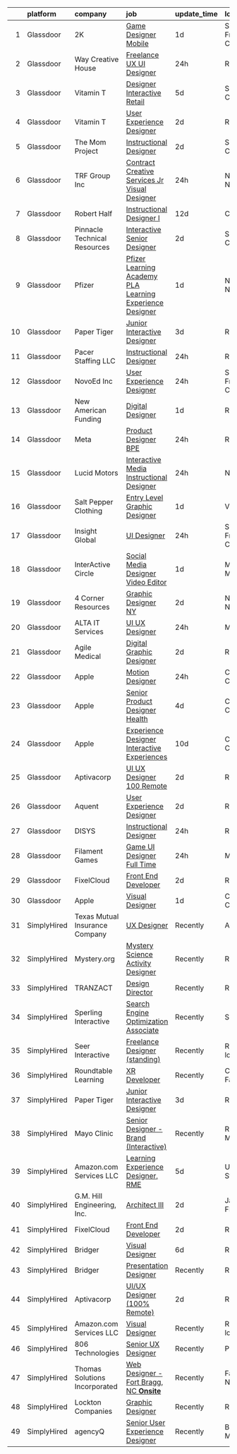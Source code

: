 

|    | platform    | company                        | job                                                                                                                                                                                                                                                                                                                                                                                                                                                                                                                                                                                                                                                                                                                                                                                                                                                                                                                                                                                                                                                                                                                                                                                                                                                                                                                                               | update_time   | location           |
|---:|:------------|:-------------------------------|:--------------------------------------------------------------------------------------------------------------------------------------------------------------------------------------------------------------------------------------------------------------------------------------------------------------------------------------------------------------------------------------------------------------------------------------------------------------------------------------------------------------------------------------------------------------------------------------------------------------------------------------------------------------------------------------------------------------------------------------------------------------------------------------------------------------------------------------------------------------------------------------------------------------------------------------------------------------------------------------------------------------------------------------------------------------------------------------------------------------------------------------------------------------------------------------------------------------------------------------------------------------------------------------------------------------------------------------------------|:--------------|:-------------------|
|  1 | Glassdoor   | 2K                             | [Game Designer  Mobile](https://www.glassdoor.com/partner/jobListing.htm?pos=130&ao=1136043&s=58&guid=000001818f53625287a0d3e2e15be013&src=GD_JOB_AD&t=SR&vt=w&ea=1&cs=1_618f5f34&cb=1655967015871&jobListingId=1007955318634&jrtk=3-0-1g67l6ojuim9c801-1g67l6okdis1d801-38400dca9bb5ecb6-)                                                                                                                                                                                                                                                                                                                                                                                                                                                                                                                                                                                                                                                                                                                                                                                                                                                                                                                                                                                                                                                       | 1d            | San Francisco, CA  |
|  2 | Glassdoor   | Way Creative House             | [Freelance UX UI Designer](https://www.glassdoor.com/partner/jobListing.htm?pos=124&ao=1136043&s=58&guid=000001818f53625287a0d3e2e15be013&src=GD_JOB_AD&t=SR&vt=w&ea=1&cs=1_cad5cf8a&cb=1655967015871&jobListingId=1007956757072&jrtk=3-0-1g67l6ojuim9c801-1g67l6okdis1d801-554062f63bd90771-)                                                                                                                                                                                                                                                                                                                                                                                                                                                                                                                                                                                                                                                                                                                                                                                                                                                                                                                                                                                                                                                    | 24h           | Remote             |
|  3 | Glassdoor   | Vitamin T                      | [Designer  Interactive Retail](https://www.glassdoor.com/partner/jobListing.htm?pos=110&ao=1110586&s=58&guid=000001818f53625287a0d3e2e15be013&src=GD_JOB_AD&t=SR&vt=w&cs=1_55a585c9&cb=1655967015868&jobListingId=1007948035366&cpc=654405A9B1E0A9F5&jrtk=3-0-1g67l6ojuim9c801-1g67l6okdis1d801-6ffac77b2d99116e--6NYlbfkN0DMrcEu7yrtATojKJA7cEzGQ3FdRGWLh0CZQInL4ECGI6k5tN82kdM0cJmh4vC7GgiygDDyHmOMKQ67_5DSMn5_Kx_W_1xuEeKVsaelqTaDr8R-D0wpvFr668VzSwZA0zJc7EF9gxj5gPQP9R7A1frDx0WZPd3l-TP6dCOTFGMlT99VEoibi3K6APgpFgsTkh_2VzJ9Yr-wtlzWi2uZ-F-LUsZTfwbO2XzrGuimxEbrzqnf3ecVUhfi4rOZB3su1dIEUWbrk1arVlKWv7ud1Y-DnkAG2xyjkU3WgkMXyvnlNWbskLoQUHga5A5TDe6n8amO4gQv-3iW344WkRCy81nmMpPljVV111c5GhNjBcJoeMcOqFv1w420715Frdc6CuXrDY5MAx8XoEqTX0FLcrZM32ZUi2Y3pSU5VIOo7ucwNKzU6RjTYLkczc0sDc49-JBJ8ijFXaU2SI8nRIch9vEK)                                                                                                                                                                                                                                                                                                                                                                                                                                                                                                                                | 5d            | San Jose, CA       |
|  4 | Glassdoor   | Vitamin T                      | [User Experience Designer](https://www.glassdoor.com/partner/jobListing.htm?pos=111&ao=1110586&s=58&guid=000001818f53625287a0d3e2e15be013&src=GD_JOB_AD&t=SR&vt=w&cs=1_0744b8f2&cb=1655967015869&jobListingId=1007952398762&cpc=6FC5BA77C9A4CD78&jrtk=3-0-1g67l6ojuim9c801-1g67l6okdis1d801-5bbb66fdb45452d0--6NYlbfkN0DMrcEu7yrtATojKJA7cEzGQ3FdRGWLh0CZQInL4ECGI6k5tN82kdM0OKoro5eXmjq_BmnwX2vqH78LyzWhzdqPSlKl-uEHZXYa0gfqE1cyQySOACKrytJWmcSK6Z1Xw4NlQoEy5afsJIsHxR8x4SRJ63t32TWizUYaR7yCx_GbTePJpilmVdwEhWhDTdp0_zvvvNoVqCSZaT-VsIXovWmBHDy_ETcsCUf2fwb7D4L47NBhqkosnrkAb4l6wQjnhr5Qh3YhYxVQBe9_Vl_89lBy8Y0dIARCddin1a7zv1Ed0_fmRHoGlBkE9jgoesIZ7BGTWC29LquWct_uNl-rUR8KhIAkYbjdRb0JjkC89tpsnrRr-fHNPLIvLLdhF3NDtuwq7lFrjsl1wtVNr2Sxy3B7PI3r2lHgUCuNLu5Q4JHb21RbDAamm-1YEeR_xYnur-dvwZOKi9pfyOBQMRiTiMKaiV-B-n7irVI%3D)                                                                                                                                                                                                                                                                                                                                                                                                                                                                                                                      | 2d            | Remote             |
|  5 | Glassdoor   | The Mom Project                | [Instructional Designer](https://www.glassdoor.com/partner/jobListing.htm?pos=109&ao=1110586&s=58&guid=000001818f53625287a0d3e2e15be013&src=GD_JOB_AD&t=SR&vt=w&cs=1_199ca456&cb=1655967015867&jobListingId=1007952853459&cpc=7F6F94E2229B3AB5&jrtk=3-0-1g67l6ojuim9c801-1g67l6okdis1d801-bc8bfec155dcd747--6NYlbfkN0BDp_epf89aHDQhKpPegNJQ_ldQpEFZQsM9OcONMGxWx6pU56EKHF58QjVdAUvn2gXWgn0tzxNt-_mS8UW5u-7AD5mOyq6uHxf5i0opUsmGMJm8uylDEkGmVAev3xHgFPcXAJxzqSxxg_4bKA9GqtiEe5PFhucXCicFvM6ohwFEWlePWFTGqknb_DsHYpY4s-m9GFDphfxRolcvXFotXrGE9GV-wgGT2nI8Tmw30KWGcf4larNdPXchLp1BlsT8hytCO-DmXguzI5DR8Cuik7dfAnWZFq6EVpKTpU5HtbRn1jhcTqWUlOB30pU7aQE-Ejzzjyq9qTVSkb4g13BaBQdMuswSpMUah4R-i6to8QdCFY7yDo33ldE7V0J6ABgv6qfayjUGG2MsPHu4PaTu-Sn9buvQZ1-sddfMbNlXEGl20TuW0hqa5UZfKyk6TyAHz24esPNnru3_uMheQX0c9Tp3jJILf1dc4hg0PK_kJqa1LUN6TT8aHVKHf38V7aKzXWu6sJB3w3bIZ4l077jEFIrgYW4HxWyhZCHPtmfGNSyu1sZK5PhjNkxaWA7iqbs-dQHKehPMCCetMg%3D%3D)                                                                                                                                                                                                                                                                                                                                                                                                          | 2d            | Sunnyvale, CA      |
|  6 | Glassdoor   | TRF Group Inc                  | [Contract Creative Services Jr  Visual Designer](https://www.glassdoor.com/partner/jobListing.htm?pos=123&ao=1136043&s=58&guid=000001818f53625287a0d3e2e15be013&src=GD_JOB_AD&t=SR&vt=w&ea=1&cs=1_c656d6b1&cb=1655967015871&jobListingId=1007957122548&jrtk=3-0-1g67l6ojuim9c801-1g67l6okdis1d801-13d6da905b953d48-)                                                                                                                                                                                                                                                                                                                                                                                                                                                                                                                                                                                                                                                                                                                                                                                                                                                                                                                                                                                                                              | 24h           | New York, NY       |
|  7 | Glassdoor   | Robert Half                    | [Instructional Designer I](https://www.glassdoor.com/partner/jobListing.htm?pos=114&ao=1110586&s=58&guid=000001818f53625287a0d3e2e15be013&src=GD_JOB_AD&t=SR&vt=w&ea=1&cs=1_b912f151&cb=1655967015870&jobListingId=1007931866287&cpc=8795CF9063CD573D&jrtk=3-0-1g67l6ojuim9c801-1g67l6okdis1d801-70bda3e002bf3bdd--6NYlbfkN0CpzDdaQkua3np5pkmj49lKioZwmwxQ-yx5plwbYmV_M2CLBDBrPEXolPoreWcdI1FTZX02XkQjcx13FvUXMoGlvKgqapTEvIVgZWZjIOsTJE0jwa52lLIv1bMdq-I0aILdgwKcj2HZMNQMDXM8nB8xNbATRl8UJ6zSxSbS9Ef3M3c79wtRJJeWk1FAVUSWJ-z8vENtkGOolIHCK61daVfgyeBfEndElJg3s56_l0luXMICZLkSvKPfVW-Ytm5GCFFUJ2DikJ97xZetFcGkHqaqQL43mfPbt_uooqdqbCxlg44qkXUjjKHYyj5Tdg-IFDPjL2xd_c5S3fm1MV5r0dpZm4bOjDPu4XJSj1zIyDaPSlXJw-91lRpGQhepVF41hNrglCrhAVgzHmC05kPo5lMiYMvvGAAyyvRMaYlXIFSviHZO-59VRLTtWOOOHha0Di-DMeT_3NL9R5eMs8OO6jYBwu0N6o5cordWkTKpgZZqFSASW-z8bZJC7H7vBt07ZjluSKWI4KdboT12cbIx056dKEwv-HO5yjaJLR2gWfiKHDjfAVsmStbR4pkJI2-7knIfWnSV1-c_GQ%3D%3D)                                                                                                                                                                                                                                                                                                                                                                                                   | 12d           | Chicago, IL        |
|  8 | Glassdoor   | Pinnacle Technical Resources   | [Interactive Senior Designer](https://www.glassdoor.com/partner/jobListing.htm?pos=128&ao=1136043&s=58&guid=000001818f53625287a0d3e2e15be013&src=GD_JOB_AD&t=SR&vt=w&ea=1&cs=1_793e9274&cb=1655967015871&jobListingId=1007952606326&jrtk=3-0-1g67l6ojuim9c801-1g67l6okdis1d801-d45d1c6a46efea16-)                                                                                                                                                                                                                                                                                                                                                                                                                                                                                                                                                                                                                                                                                                                                                                                                                                                                                                                                                                                                                                                 | 2d            | Sunnyvale, CA      |
|  9 | Glassdoor   | Pfizer                         | [Pfizer Learning Academy  PLA  Learning Experience Designer](https://www.glassdoor.com/partner/jobListing.htm?pos=121&ao=1136043&s=58&guid=000001818f53625287a0d3e2e15be013&src=GD_JOB_AD&t=SR&vt=w&cs=1_1421e195&cb=1655967015871&jobListingId=1007954252875&jrtk=3-0-1g67l6ojuim9c801-1g67l6okdis1d801-82d49555d168fcb9-)                                                                                                                                                                                                                                                                                                                                                                                                                                                                                                                                                                                                                                                                                                                                                                                                                                                                                                                                                                                                                       | 1d            | New York, NY       |
| 10 | Glassdoor   | Paper Tiger                    | [Junior Interactive Designer](https://www.glassdoor.com/partner/jobListing.htm?pos=115&ao=1136043&s=58&guid=000001818f53625287a0d3e2e15be013&src=GD_JOB_AD&t=SR&vt=w&ea=1&cs=1_7e9a2d55&cb=1655967015870&jobListingId=1007950770139&jrtk=3-0-1g67l6ojuim9c801-1g67l6okdis1d801-2bf26a82ae93c82d-)                                                                                                                                                                                                                                                                                                                                                                                                                                                                                                                                                                                                                                                                                                                                                                                                                                                                                                                                                                                                                                                 | 3d            | Remote             |
| 11 | Glassdoor   | Pacer Staffing LLC             | [Instructional Designer](https://www.glassdoor.com/partner/jobListing.htm?pos=108&ao=1110586&s=58&guid=000001818f53625287a0d3e2e15be013&src=GD_JOB_AD&t=SR&vt=w&ea=1&cs=1_e1df14d0&cb=1655967015867&jobListingId=1007957139616&cpc=F41FEAB56D215062&jrtk=3-0-1g67l6ojuim9c801-1g67l6okdis1d801-eb0201b162202bb3--6NYlbfkN0C9NbM5eTIyBy5lsQEfjp0LiR4ZnSOO0g4plUqowSZMmwKNhg9sK_ssyMkRY9ssskw0nijmgRr6T4fhb5fdYdLYtl2LB2mgOm0kKjPyApzTLXs9SMOiduUf0jcHr7QbDT2HzAM9mXDdQ8xkQJOSRC5M87RoR_P5s0x71wyHRSDMTTbW_CELQl4nhzhPgXNuwAcI9XHHl6q79RPk5qIfyoLd0gdMpBrbntFKb_3l8iSNc6K3yg9P2pz1sNQe3uPvqFLWhEGaLB6b56IY2kUx0yWOJEfoM51TG3lwTRReaajbmFzXTfkvDz55ezZg3P7s5FoLr2APspyF_kpG-qfEnufOIjUd7dIPJUpCliO2SatdUrKqxptmmWA0V_-AhKmq01XkaMt3QsA6nWJilYaQqr9gnxcda0eS4hffi0UlZlLh0v_RqpxbAoNqBl7QkDaoIjKzCxeX-8hLQYrTM_e_V3Vl1wdOnWf2GG7E3I4RLKxBepKACThfatG6XcWUtUhOcmKumKzQnKkpXeQdWIAaTMVO)                                                                                                                                                                                                                                                                                                                                                                                                                                                                 | 24h           | Remote             |
| 12 | Glassdoor   | NovoEd  Inc                    | [User Experience Designer](https://www.glassdoor.com/partner/jobListing.htm?pos=125&ao=1136043&s=58&guid=000001818f53625287a0d3e2e15be013&src=GD_JOB_AD&t=SR&vt=w&ea=1&cs=1_93dfe00a&cb=1655967015871&jobListingId=1007956938864&jrtk=3-0-1g67l6ojuim9c801-1g67l6okdis1d801-90344ceb95f6e799-)                                                                                                                                                                                                                                                                                                                                                                                                                                                                                                                                                                                                                                                                                                                                                                                                                                                                                                                                                                                                                                                    | 24h           | San Francisco, CA  |
| 13 | Glassdoor   | New American Funding           | [Digital Designer](https://www.glassdoor.com/partner/jobListing.htm?pos=103&ao=1110586&s=58&guid=000001818f53625287a0d3e2e15be013&src=GD_JOB_AD&t=SR&vt=w&ea=1&cs=1_59c45f85&cb=1655967015864&jobListingId=1007955048379&cpc=0FE1F5EA2BC84A01&jrtk=3-0-1g67l6ojuim9c801-1g67l6okdis1d801-7641d8128d8c7c86--6NYlbfkN0C2BFb7Ub2YUp4strrym9V3pWtjyRKtgHKt_kMzkewmGGJEved23y_kY-GSZp2akmOrOATctck9ddQMqw8_G2g9fYoyuv9SuUCJpvZFDQ_8lfI0eeiim3vbj56IAo-MBxvn7ro0XCpV-8LGpb4puHnXntvCIZUomr6Ce0rZN_upLCL6iBPbDh-27Iz_fe1jFduC0Sbnlo41lNg9-D0F23ID4g7luX4ohRog6W53C4zFIW_lO1PmDCe52MCR3FDR1cfAertpqJrjLmZAzOJ2MVt_lsPn4GIbZUOPubaIz8ZxmhkpxC_NzJUYa2l2WD9ge_UQtU_SZ91a4Kr6JALro3oRxURl-FE3mR-7KyGGhXBLRZdOBLXMtZIrawkJxBUXwZnfmyT1cGuH_p5UvsWL3slajOyXR5K9BwNj04j8MbFR13Uf6kaxK6VszeG8JS_swhjVV4Jg-Bde8Rm_vDXYJB_BFmtvW1P0LSO9iOxqhB6tNgxpoiBCYpRSEir1GRSvztS56DkyOo3XWg%3D%3D)                                                                                                                                                                                                                                                                                                                                                                                                                                                                           | 1d            | Remote             |
| 14 | Glassdoor   | Meta                           | [Product Designer  BPE](https://www.glassdoor.com/partner/jobListing.htm?pos=122&ao=1136043&s=58&guid=000001818f53625287a0d3e2e15be013&src=GD_JOB_AD&t=SR&vt=w&cs=1_db08019a&cb=1655967015871&jobListingId=1007957889049&jrtk=3-0-1g67l6ojuim9c801-1g67l6okdis1d801-707bb7b3e10aeb5d-)                                                                                                                                                                                                                                                                                                                                                                                                                                                                                                                                                                                                                                                                                                                                                                                                                                                                                                                                                                                                                                                            | 24h           | Remote             |
| 15 | Glassdoor   | Lucid Motors                   | [Interactive Media   Instructional Designer](https://www.glassdoor.com/partner/jobListing.htm?pos=102&ao=1110586&s=58&guid=000001818f53625287a0d3e2e15be013&src=GD_JOB_AD&t=SR&vt=w&cs=1_a04f050a&cb=1655967015863&jobListingId=1007957790951&cpc=B076152010A3B66C&jrtk=3-0-1g67l6ojuim9c801-1g67l6okdis1d801-c7fe204a81602cad--6NYlbfkN0DtGu1Yjox82GEFDDP2F0V-4AWeQvTwaXLm2_dip5o-QwA7d3EFUhKxDKJuKme8GHpxXhKUJRyosntTh06rmDVaZX78OFQFoat2Nwn5GZtw-Ec-SzH7w0IP6AXa6xl_zU6FyWQDxE-XuEXnwchB-d5A1dW51sX1EALRpgONayfpoHVpXpfRnooC1Q6hdQUV5QvjVLUIXu56HQfgq8VvWU4NXE_qZTOqJeQ3mYsmgY5Lg0qpJ_VSFGk65fcE6tUnV3We-dngtX04iJ5vL1gGj6HRvMsI_Z5Hnm4ocMwpU_GgK98RmgOIaJ8I6Vqwkk3rcpHfKzovgGAr3gckLqeYgy2h6ZzDPrcM9kAxMTbAHnlG1RoQXuFpr5nkwADmY9NFktQV_kF49rQXWSYECwevxA9zVFZST4QeTPp5foZ-KViFUEA9oP4ElIb4VjvE2n6zskR7x9hfHfEdhtPzU_Vz9AbyLBRL99PMjQjwzpAgMPNW3onGG3w3_CZQ3X1EXSgWg53SM-cYfwsLAsrph3RVnLME4ahuNnnkPEQ%3D)                                                                                                                                                                                                                                                                                                                                                                                                                                    | 24h           | Newark, CA         |
| 16 | Glassdoor   | Salt   Pepper Clothing         | [Entry Level Graphic Designer](https://www.glassdoor.com/partner/jobListing.htm?pos=127&ao=1136043&s=58&guid=000001818f53625287a0d3e2e15be013&src=GD_JOB_AD&t=SR&vt=w&ea=1&cs=1_5e7ef7b9&cb=1655967015871&jobListingId=1007954575831&jrtk=3-0-1g67l6ojuim9c801-1g67l6okdis1d801-08fe5c89895da8c3-)                                                                                                                                                                                                                                                                                                                                                                                                                                                                                                                                                                                                                                                                                                                                                                                                                                                                                                                                                                                                                                                | 1d            | Vernon, CA         |
| 17 | Glassdoor   | Insight Global                 | [UI Designer](https://www.glassdoor.com/partner/jobListing.htm?pos=101&ao=1110586&s=58&guid=000001818f53625287a0d3e2e15be013&src=GD_JOB_AD&t=SR&vt=w&cs=1_9a37f239&cb=1655967015862&jobListingId=1007957277522&cpc=F929909D2225707A&jrtk=3-0-1g67l6ojuim9c801-1g67l6okdis1d801-3e2aa2142975eb98--6NYlbfkN0BKkHZu3wF05EeDimN_p6sYpKCMArvwa95YdH7UpkaBCqc7l59Erwqcm2qWyaWAoFeqJcO3qa7s0yHTKPc0ICaCCh1wi6R_Iw_witgLtYE04xhO9oK1IYokGnCRAE0KZzVrmfER9jz9J4otGvMAS_h91miuBTj3xJO0lVpKGY2FNvSyKp13RuzNS87P1ZmMaRjv1AolNXwEduyDlJ8oE4L2Tzscf2S0fUy4HDUsvLVbD0IaZHzny14uYhptQ0krnNMCE2dehS4Zotgxv6iqqCd1_snxziz8_1hh-a3V7udNOwiaBXvUzdMTBDn20C2J2ahtpzWGfM_vRpGQrDyDrr5yBp-3ZBKbvGOoW4O13aWPf7No9OUQLFhxykZoPjKpYftYvMlrnTO4qUewcjlrM6u3DfcXFZVxO-yTD9Cf6TJOVSdQ_j61eR7eKPSbXUz3yK_OPbMyAw7Jlq-bY7igo03kZfcvtZyGkTdKyTzrah8HS89f8r1SeZB7)                                                                                                                                                                                                                                                                                                                                                                                                                                                                                                                 | 24h           | San Francisco, CA  |
| 18 | Glassdoor   | InterActive Circle             | [Social Media Designer Video Editor](https://www.glassdoor.com/partner/jobListing.htm?pos=126&ao=1136043&s=58&guid=000001818f53625287a0d3e2e15be013&src=GD_JOB_AD&t=SR&vt=w&cs=1_8f65ea38&cb=1655967015871&jobListingId=1007955820721&jrtk=3-0-1g67l6ojuim9c801-1g67l6okdis1d801-1f0d42453df2e006-)                                                                                                                                                                                                                                                                                                                                                                                                                                                                                                                                                                                                                                                                                                                                                                                                                                                                                                                                                                                                                                               | 1d            | Minneapolis, MN    |
| 19 | Glassdoor   | 4 Corner Resources             | [Graphic Designer  NY ](https://www.glassdoor.com/partner/jobListing.htm?pos=113&ao=1110586&s=58&guid=000001818f53625287a0d3e2e15be013&src=GD_JOB_AD&t=SR&vt=w&ea=1&cs=1_ad7d2710&cb=1655967015870&jobListingId=1007952328863&cpc=654405A9B1E0A9F5&jrtk=3-0-1g67l6ojuim9c801-1g67l6okdis1d801-acfc512cac6432b6--6NYlbfkN0BbOuERaj5v5m27SHODHSE1AJUyn-tjvQD4xEPDiBm3ei1uIpzH7JItqg56FuKjcna7l104GhRpr11-QPm8vOrcxF2QLx7lp7pbRCSXJ-1hBVO7cWfRExYEdl2An46pbVQ6QKTH2hA6iIDUS7xAMiUObIVYTSq-GM11FeaezHyD5kKFIp48LHxrQeBAdDAvkGg4eG-SUPpa5M-EOClf4mJz7ucDBKg18CpJcMV2qIGhjp6-cceNi2sVNxHsRIlc_gltnqGNA758a3b11ofgm6dZPzHUdu9jgdbhxeTNdlgBZmSnooxaKy4JAmjAMYKpVJ3OuQ72BFgNuSDXbPuuX9eL-GyjoL_T4zCAYbi2PObpFIlclM09BhPnFCDcNTgLDT4TEkMQq63tV3uLk5H5Y-AtaYSO4pF3sz88ZNLcLcHCLMgsZENi5fa0PwBZB6RA6xc7dYlH9SsL_yWhrtpLMOKHaTimjcIa-IUi1bowh5Um3qyP7jjm6aRIerKW3f8rFioHb5dJwgqbhy1kAgNaWrUC52NBitc5J2oEkL6u20rz_o4OTpYvLWMHbI-JW05zBm62xn6n2lPgqfmIkia3qshFaONsL3h07vKeR063sTzmfxD79nUX2R-0ZuTUX4dXGBsdVlE5KWg3JQG_JLhDkm167cZa47ejgociF9UDnsC8gzqQd1UmhzolWcRNEL3hBjwy1ECK_Rxcog%3D%3D)                                                                                                                                                                                                                                                                      | 2d            | New York, NY       |
| 20 | Glassdoor   | ALTA IT Services               | [UI UX Designer](https://www.glassdoor.com/partner/jobListing.htm?pos=106&ao=1110586&s=58&guid=000001818f53625287a0d3e2e15be013&src=GD_JOB_AD&t=SR&vt=w&cs=1_2daf1990&cb=1655967015865&jobListingId=1007957847353&cpc=F7A2269C793D5877&jrtk=3-0-1g67l6ojuim9c801-1g67l6okdis1d801-e4637c6247f2d4b3--6NYlbfkN0AXtvPDqDev6liskt-h_3vAUEMM26GmMOlWYCAn-kvNiXTWhOpXUsJAjGAig0pzkvYa1xTv938V8AprbvBKyGKbluFkofkwjmWGEUGrixyiSU9B_zk8JUJ0NIqQpuryShHK3RV6xUk2Ggqlg6Of9EmFfPG9qHg7_gfZuYHS1pCyordMqnOFdL_ykZmm9V3_350x198PtCX3cDxWPcpvbDU4dQFTdbOJxL1S2RTHZTg1rFQ9bmUDK1gYJKQoRZHhl416YhikhCFg9FEMS-b0qjUFwX-DhzCU6QoxMutSVtAfsooeeFXvV0VBzFNxqM0T4HlaIOAsfZOTPfwD6WOSk_g-zqFchDdA1RRUfKYMjX3BM92LWZ9TKIJ6SSF5uzNFx_IYBvKVwcdyHmAM8EjkmNwTp0VV1QIJOK3bDz_-Dk2kaBZO245fOrKyN1CZ2-Bs58FgyqNNT839-o4VBoGha5p0WwAyMOZ9r7VW41iDFhPfbO6nci98v59KYCpadPcstNyUL4PBheGB4R79w-9eCYC4eYgyQmpblyfPl5-HQKMKvLc_UWgVdkG7K4gG17iowNJkKS9D5X2xwElQ0T-_tiDR)                                                                                                                                                                                                                                                                                                                                                                                                              | 24h           | McLean, VA         |
| 21 | Glassdoor   | Agile Medical                  | [Digital Graphic Designer](https://www.glassdoor.com/partner/jobListing.htm?pos=105&ao=1110586&s=58&guid=000001818f53625287a0d3e2e15be013&src=GD_JOB_AD&t=SR&vt=w&ea=1&cs=1_b949142d&cb=1655967015865&jobListingId=1007951376445&cpc=451933188B21919D&jrtk=3-0-1g67l6ojuim9c801-1g67l6okdis1d801-936af22f85e3615f--6NYlbfkN0C_L7MI14tMapRP4wUN_CO2k7vXiDB4aB0P3rUk8_0aSZxmlOBXzGy4dzcMW7kEgwt53bgLOGAoipC-E37MDV3LqnEoh21iVdhdZWIiNAPQ718hj29gaFk6XzvnCwtnQqCqCKxwQ_ww6Phde15rV6dDqZBsPqZ3LDffl4gRNQdE0vCnP5Y7rtun96c4XyXZFt52bkHJeXlUifC1kWjyl4xbrsAWPVSCkT7DKiC6CfGgKrMQpfe6lbJq1ild9edvsUTpKEJfOphms_KmcEws3Q_sWEifOGm15jQ_iXeNSxPTz2vl8gAtmNlDM7dErUVVLvxCOdTa6RBlvwKubbxFQcPsRyBAxPGT9MiKywjvGKNb2YUo2yEe3kR1qWD_YyhTTQ9fWduFbIVWMNT6V-WEN-sJLdK1giQPswfMhWymDSiQV2S_30i1JeKnbiEU9W56DuZciiQsncYjUVH2uEhpBtzfKte355MQ6aLovgNXfrLGz0SP4iN1nfaZL8bQ_bFRm7o%3D)                                                                                                                                                                                                                                                                                                                                                                                                                                                                                 | 2d            | Remote             |
| 22 | Glassdoor   | Apple                          | [Motion Designer](https://www.glassdoor.com/partner/jobListing.htm?pos=119&ao=1136043&s=58&guid=000001818f53625287a0d3e2e15be013&src=GD_JOB_AD&t=SR&vt=w&cs=1_2cc7d55b&cb=1655967015871&jobListingId=1007958302786&jrtk=3-0-1g67l6ojuim9c801-1g67l6okdis1d801-fac694195ad60c7e-)                                                                                                                                                                                                                                                                                                                                                                                                                                                                                                                                                                                                                                                                                                                                                                                                                                                                                                                                                                                                                                                                  | 24h           | Cupertino, CA      |
| 23 | Glassdoor   | Apple                          | [Senior Product Designer  Health](https://www.glassdoor.com/partner/jobListing.htm?pos=107&ao=1110586&s=58&guid=000001818f53625287a0d3e2e15be013&src=GD_JOB_AD&t=SR&vt=w&cs=1_e1c936e3&cb=1655967015865&jobListingId=1007948569553&cpc=8795CF9063CD573D&jrtk=3-0-1g67l6ojuim9c801-1g67l6okdis1d801-eff22848cafe092e--6NYlbfkN0BvKrLyj5gPmtZO9T8euul8TCxuuKNOtzRJOomxnwSEodTz2Bc-sPZlO_uSwsktAejgqV9pQhN7vm68Jnin4KYZ9wChhmODbZvob2nF8zh1cy0htPkqVwfQVaJ03X09yBDiMiu-alD9xoy8VKh7VQQx5aFiarA-bQZhTajifA1j2CHmIQGDtI9e3voxTybgP1iSZyiZG_yQlPnPAjKYpDFe1BPCwRXYnCOpBBJJo8hzvEmwOF8MpOwxx7UgN5cMHyMsBBd_zMl64CNtjPjrPOZqFz7q2Gh1MYByq9IGv_szT2u1rU5EURr5i7wY9Ugl_K6Lxna9GtzlQLK0a9KYcHOCAeIqaLy9LCQj_yiNdo-vo18j7n_buld3hMcfYH9v85TxZ42Mveh6runGflw1gaI7C1hIn39DOrn6Bl5Pi6Yhs0I4rJNRzjWGRuWZNznk6LrJR8-EX8K9TimkmjPnJgWVBsAhzyqM7dNDyhDen-4fcX60QamfiD1GZOha-yBeKUKnr3uNv2OEB1Muv-kpOPhpKb13HTY079QaZzXdS3A3nRnDpk7oeeda5GR52MhOtXJNYF0V-8hNGF4B5PQT--5b_Phlhs1pFxdu-NiwlLzE1RbOgsQpYRkB-lKW8dFNEc79-6xJbEgyJmP9idihWB9VuMzKqddme6qhkZmZPhq6kyvVfdeqCTSJQkdGEu0qEdi7pLQvzvhC8FI7n9uOUr-OoCwghHvJMiEBLU0Sdq2BlGjAgOC9sKI8eZb1MpKj1CzM5kWksZlEWNhaI7ARcX4kPp_gWcdG3_qCT9zxlPqMf5GZKDs5LfHSo83rjIhnj530XmWOxvdw_en6E0_emrv_XY20wOI8KidmffDR8DDju79nd50fW4TI4JezFZpAE5wnL76bIJpt3MmVn2Dn47C5jArpRj9WSh8LwfGn7ySymWBrMCyxZ0n9fGL3Vxgwv_8u9LwWGGitfw%3D%3D) | 4d            | Cupertino, CA      |
| 24 | Glassdoor   | Apple                          | [Experience Designer  Interactive Experiences](https://www.glassdoor.com/partner/jobListing.htm?pos=120&ao=1136043&s=58&guid=000001818f53625287a0d3e2e15be013&src=GD_JOB_AD&t=SR&vt=w&cs=1_466b1e70&cb=1655967015871&jobListingId=1007935021992&jrtk=3-0-1g67l6ojuim9c801-1g67l6okdis1d801-49a46ad6deca49d5-)                                                                                                                                                                                                                                                                                                                                                                                                                                                                                                                                                                                                                                                                                                                                                                                                                                                                                                                                                                                                                                     | 10d           | Cupertino, CA      |
| 25 | Glassdoor   | Aptivacorp                     | [UI UX Designer  100  Remote ](https://www.glassdoor.com/partner/jobListing.htm?pos=117&ao=1136043&s=58&guid=000001818f53625287a0d3e2e15be013&src=GD_JOB_AD&t=SR&vt=w&ea=1&cs=1_11c59542&cb=1655967015871&jobListingId=1007951932911&jrtk=3-0-1g67l6ojuim9c801-1g67l6okdis1d801-2f79b49483918679-)                                                                                                                                                                                                                                                                                                                                                                                                                                                                                                                                                                                                                                                                                                                                                                                                                                                                                                                                                                                                                                                | 2d            | Remote             |
| 26 | Glassdoor   | Aquent                         | [User Experience Designer](https://www.glassdoor.com/partner/jobListing.htm?pos=112&ao=1110586&s=58&guid=000001818f53625287a0d3e2e15be013&src=GD_JOB_AD&t=SR&vt=w&cs=1_fa755fab&cb=1655967015869&jobListingId=1007952574038&cpc=FB7E4A1762AE5BEC&jrtk=3-0-1g67l6ojuim9c801-1g67l6okdis1d801-b55d5f137eb46cd0--6NYlbfkN0DMrcEu7yrtATojKJA7cEzGQ3FdRGWLh0CZQInL4ECGI9gD0Wolx9R2EDT7B77c2cQNX2jxPWGvJqFbryPAU1ErBto8pUaapNwaq7ivELgmDuYMcAqtdJZO_oTY6QMS1VC2niy2WPvycfHWkwOQrvmxzQcZePce_XQvvnBS364C7Lyn-iB-7cjVzCmVisdADfueNd91RWdNJIIbMwYY3yFOI6suloMWD8H2hJ4fhwy_iZNF4v91DfZ3auBoBl0K4xAjHX1G43tlXuOPFoXiuD536mFvY0VTGOPQD-Gd75OxPHV2N6boWCxl5pv4U4oHUGP1BP_msx7LTziejGI_oyYG0G7fK7B25dFY_DJYcNX3ev_q7EFNTMjNPIzNw-5s02rL3IR7sDvwbcfq-cds-bIJSYlHiI2NmgWS7GkFwmrQMjMLb63WO4ZVnzmM1of9ZuWVMkZxequn7w%3D%3D)                                                                                                                                                                                                                                                                                                                                                                                                                                                                                                                                        | 2d            | Remote             |
| 27 | Glassdoor   | DISYS                          | [Instructional Designer](https://www.glassdoor.com/partner/jobListing.htm?pos=104&ao=1110586&s=58&guid=000001818f53625287a0d3e2e15be013&src=GD_JOB_AD&t=SR&vt=w&ea=1&cs=1_5a633cb8&cb=1655967015864&jobListingId=1007957047348&cpc=AC285F3A3ECA6BB0&jrtk=3-0-1g67l6ojuim9c801-1g67l6okdis1d801-1996f8b47bfec3bf--6NYlbfkN0BTYkY06FZEdAAtNWO-eDAfNklmfZymsMF6eFRONl7rAMN5x_2sHrqXfWPo9rHDxSPb7KwwQ_g75RGxSEbERoaLkv2YKvOEtQoSvXsnpcuX3JxvPEJdijn8JqbYBK76f-D7V15yOW9F3gF0ZHrjBfK76l17ymiJF3ojR1O-l8L8B4GnglBABCWKfjPYTR8TZJKjQ8YITYpv91Pps3LsRVd7v5-KFLP1aIQtKzh8UYczJcOYcIM69NAaYDHQxByNoIZOuFNakV_dvm48FTUayEKIBJYuG3XdZQRr0v7g_l0o2lDYdWFJxP4ac7582HVnnOXgTd6tsiLnDlXMECV0jQJxaort7KStZJcU1es6bmHhahh3HhgWTsHeRG8DJAnATqgOJGSA8AQIU71heCueegTcdcx_U9p_6v8PkjQH7KeqVFtHRrQl1-J0nCqzvbXUGMilOB-K6JipXVaG-o0eaxLPvvizMoE2jD-hbAmpUc4xOIBoCL8NeOrM1dqYEnaITasunc4MCc7z9w%3D%3D)                                                                                                                                                                                                                                                                                                                                                                                                                                                                     | 24h           | Remote             |
| 28 | Glassdoor   | Filament Games                 | [Game UI Designer   Full Time](https://www.glassdoor.com/partner/jobListing.htm?pos=116&ao=1136043&s=58&guid=000001818f53625287a0d3e2e15be013&src=GD_JOB_AD&t=SR&vt=w&ea=1&cs=1_f324c762&cb=1655967015870&jobListingId=1007956964808&jrtk=3-0-1g67l6ojuim9c801-1g67l6okdis1d801-4cb49892fb7fcc95-)                                                                                                                                                                                                                                                                                                                                                                                                                                                                                                                                                                                                                                                                                                                                                                                                                                                                                                                                                                                                                                                | 24h           | Madison, WI        |
| 29 | Glassdoor   | FixelCloud                     | [Front End Developer](https://www.glassdoor.com/partner/jobListing.htm?pos=129&ao=1136043&s=58&guid=000001818f53625287a0d3e2e15be013&src=GD_JOB_AD&t=SR&vt=w&ea=1&cs=1_3eeb09d1&cb=1655967015871&jobListingId=1007951823327&jrtk=3-0-1g67l6ojuim9c801-1g67l6okdis1d801-26649d4724940dea-)                                                                                                                                                                                                                                                                                                                                                                                                                                                                                                                                                                                                                                                                                                                                                                                                                                                                                                                                                                                                                                                         | 2d            | Remote             |
| 30 | Glassdoor   | Apple                          | [Visual Designer](https://www.glassdoor.com/partner/jobListing.htm?pos=118&ao=1136043&s=58&guid=000001818f53625287a0d3e2e15be013&src=GD_JOB_AD&t=SR&vt=w&cs=1_6d4d7016&cb=1655967015871&jobListingId=1007953854756&jrtk=3-0-1g67l6ojuim9c801-1g67l6okdis1d801-11edaa759824b28b-)                                                                                                                                                                                                                                                                                                                                                                                                                                                                                                                                                                                                                                                                                                                                                                                                                                                                                                                                                                                                                                                                  | 1d            | Cupertino, CA      |
| 31 | SimplyHired | Texas Mutual Insurance Company | [UX Designer](https://www.simplyhired.com/job/V9orN8KaL5MNOWD_12im7SrRlbRzNM3ROZolz_PcD79L2xunJ6hpPw?q=interactive+designer)                                                                                                                                                                                                                                                                                                                                                                                                                                                                                                                                                                                                                                                                                                                                                                                                                                                                                                                                                                                                                                                                                                                                                                                                                      | Recently      | Austin, TX         |
| 32 | SimplyHired | Mystery.org                    | [Mystery Science Activity Designer](https://www.simplyhired.com/job/kuEItjfIgh-eycejQeQSzZ6qrrAGBmkH5GklFoGz22_dm5l6_EodYA?q=interactive+designer)                                                                                                                                                                                                                                                                                                                                                                                                                                                                                                                                                                                                                                                                                                                                                                                                                                                                                                                                                                                                                                                                                                                                                                                                | Recently      | Remote             |
| 33 | SimplyHired | TRANZACT                       | [Design Director](https://www.simplyhired.com/job/t-Jya27PvMyrrZc68OzAz-4BUqc0KByZpGtLNlAuXmvatd7Wxu-ubw?q=interactive+designer)                                                                                                                                                                                                                                                                                                                                                                                                                                                                                                                                                                                                                                                                                                                                                                                                                                                                                                                                                                                                                                                                                                                                                                                                                  | Recently      | Raleigh, NC        |
| 34 | SimplyHired | Sperling Interactive           | [Search Engine Optimization Associate](https://www.simplyhired.com/job/7YmB33hYZgMGbdtFF28mpEziwitz1V0EhnKrlVe8AwYX9nYXa0eNRQ?q=interactive+designer)                                                                                                                                                                                                                                                                                                                                                                                                                                                                                                                                                                                                                                                                                                                                                                                                                                                                                                                                                                                                                                                                                                                                                                                             | Recently      | Salem, MA          |
| 35 | SimplyHired | Seer Interactive               | [Freelance Designer (standing)](https://www.simplyhired.com/job/OMrLjGqiVjB4HSOHNcPsGMBE7asrChjuptiioyzCf3fMQCzg3HR7Qw?q=interactive+designer)                                                                                                                                                                                                                                                                                                                                                                                                                                                                                                                                                                                                                                                                                                                                                                                                                                                                                                                                                                                                                                                                                                                                                                                                    | Recently      | Remote +1 location |
| 36 | SimplyHired | Roundtable Learning            | [XR Developer](https://www.simplyhired.com/job/wOQuZ9koRYUSm1hEeqD5cBAg2gv6ZaNx9lP6DooZsrvy6adzC62lYg?q=interactive+designer)                                                                                                                                                                                                                                                                                                                                                                                                                                                                                                                                                                                                                                                                                                                                                                                                                                                                                                                                                                                                                                                                                                                                                                                                                     | Recently      | Chagrin Falls, OH  |
| 37 | SimplyHired | Paper Tiger                    | [Junior Interactive Designer](https://www.simplyhired.com/job/inL5mkjzucInfXLLa2LZAblRaZQPozrVk8BeqyHFqEYiTuY9DmT5fA?q=interactive+designer)                                                                                                                                                                                                                                                                                                                                                                                                                                                                                                                                                                                                                                                                                                                                                                                                                                                                                                                                                                                                                                                                                                                                                                                                      | 3d            | Remote             |
| 38 | SimplyHired | Mayo Clinic                    | [Senior Designer - Brand (Interactive)](https://www.simplyhired.com/job/4QuvNZ5boF0bmabmDwkkvBhyPjh3i-HliAB7aPhjp_6NHJzEn8t6Eg?q=interactive+designer)                                                                                                                                                                                                                                                                                                                                                                                                                                                                                                                                                                                                                                                                                                                                                                                                                                                                                                                                                                                                                                                                                                                                                                                            | Recently      | Rochester, MN      |
| 39 | SimplyHired | Amazon.com Services LLC        | [Learning Experience Designer, RME](https://www.simplyhired.com/job/lo6y0z8mRMhAZbxDD8gjami6EY75M9Y4uAbnlCnh_4Me5XWln3El8g?q=interactive+designer)                                                                                                                                                                                                                                                                                                                                                                                                                                                                                                                                                                                                                                                                                                                                                                                                                                                                                                                                                                                                                                                                                                                                                                                                | 5d            | United States      |
| 40 | SimplyHired | G.M. Hill Engineering, Inc.    | [Architect III](https://www.simplyhired.com/job/SOLBdO28tE01ukWpujLxajlRnCCNVtatfdd9TJutosNjSnlCer-jlA?q=interactive+designer)                                                                                                                                                                                                                                                                                                                                                                                                                                                                                                                                                                                                                                                                                                                                                                                                                                                                                                                                                                                                                                                                                                                                                                                                                    | 2d            | Jacksonville, FL   |
| 41 | SimplyHired | FixelCloud                     | [Front End Developer](https://www.simplyhired.com/job/ywm6dRTPfIiybC5Ak1N759CEGHNuCqBCLIVjkiLaa-aGmtQ4h-EosA?q=interactive+designer)                                                                                                                                                                                                                                                                                                                                                                                                                                                                                                                                                                                                                                                                                                                                                                                                                                                                                                                                                                                                                                                                                                                                                                                                              | 2d            | Remote             |
| 42 | SimplyHired | Bridger                        | [Visual Designer](https://www.simplyhired.com/job/pbi-6VHCrNWtopeq48FDD-kBhK_ImWGvH0CB3DKdrUjREJKvDzMKZw?q=interactive+designer)                                                                                                                                                                                                                                                                                                                                                                                                                                                                                                                                                                                                                                                                                                                                                                                                                                                                                                                                                                                                                                                                                                                                                                                                                  | 6d            | Remote             |
| 43 | SimplyHired | Bridger                        | [Presentation Designer](https://www.simplyhired.com/job/U9c6RGwMoh-esT-cKbkaelodanDB-l3uSTN8mtT8s08eJJfz8VCaqg?q=interactive+designer)                                                                                                                                                                                                                                                                                                                                                                                                                                                                                                                                                                                                                                                                                                                                                                                                                                                                                                                                                                                                                                                                                                                                                                                                            | Recently      | Remote             |
| 44 | SimplyHired | Aptivacorp                     | [UI/UX Designer (100% Remote)](https://www.simplyhired.com/job/FDWQmF0qYIrp6Dy_9xUTHU006kHo17yE-Qk3gY_rq5g0Vl-aSNpxaA?q=interactive+designer)                                                                                                                                                                                                                                                                                                                                                                                                                                                                                                                                                                                                                                                                                                                                                                                                                                                                                                                                                                                                                                                                                                                                                                                                     | 2d            | Remote             |
| 45 | SimplyHired | Amazon.com Services LLC        | [Visual Designer](https://www.simplyhired.com/job/07csdT2C5wUC0BjRkvFLfN-A2TKuc9tkdRnFlCKVrN7nw2oJdE55kw?q=interactive+designer)                                                                                                                                                                                                                                                                                                                                                                                                                                                                                                                                                                                                                                                                                                                                                                                                                                                                                                                                                                                                                                                                                                                                                                                                                  | Recently      | Remote +1 location |
| 46 | SimplyHired | 806 Technologies               | [Senior UX Designer](https://www.simplyhired.com/job/W_-isVl6LVNGU2mQsx6qGALmsjH9NL0rVjuudBC6iLj44nfxWNsLng?q=interactive+designer)                                                                                                                                                                                                                                                                                                                                                                                                                                                                                                                                                                                                                                                                                                                                                                                                                                                                                                                                                                                                                                                                                                                                                                                                               | Recently      | Plano, TX          |
| 47 | SimplyHired | Thomas Solutions Incorporated  | [Web Designer - Fort Bragg, NC **Onsite**](https://www.simplyhired.com/job/QUHly9dU0OhS0e-2J3B11WriGpMphgvtVLQTG2pqzNgxCbKJxcMVMg?q=interactive+designer)                                                                                                                                                                                                                                                                                                                                                                                                                                                                                                                                                                                                                                                                                                                                                                                                                                                                                                                                                                                                                                                                                                                                                                                         | Recently      | Fayetteville, NC   |
| 48 | SimplyHired | Lockton Companies              | [Graphic Designer](https://www.simplyhired.com/job/SvjpadLJ9IbF5GSoPd1Zrc38t-cXJpUlstdH4rMWN2AdBjeLWej4yw?q=interactive+designer)                                                                                                                                                                                                                                                                                                                                                                                                                                                                                                                                                                                                                                                                                                                                                                                                                                                                                                                                                                                                                                                                                                                                                                                                                 | Recently      | Remote             |
| 49 | SimplyHired | agencyQ                        | [Senior User Experience Designer](https://www.simplyhired.com/job/cIDtvicOoH53aMYEP0Ljm-akwv5PTKqGSpFWDKdyocaD4666RjrRkA?q=interactive+designer)                                                                                                                                                                                                                                                                                                                                                                                                                                                                                                                                                                                                                                                                                                                                                                                                                                                                                                                                                                                                                                                                                                                                                                                                  | Recently      | Bethesda, MD       |